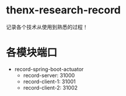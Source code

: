 # thenx-research-record
记录各个技术从使用到熟悉的过程！

# 各模块端口
* record-spring-boot-actuator
    * record-server: 31000
    * record-client-1: 31001
    * record-client-2: 31002


